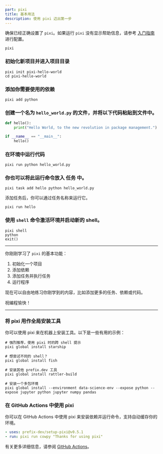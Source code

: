 ```yaml
---
part: pixi
title: 基本用法
description: 使用 pixi 迈出第一步
---
```


确保已经正确设置了 `pixi`。如果运行 `pixi` 没有显示帮助信息，请参考 [入门指南](index.md) 进行配置。

```shell
pixi
```

### 初始化新项目并进入项目目录

```shell
pixi init pixi-hello-world
cd pixi-hello-world
```

### 添加你需要使用的依赖

```shell
pixi add python
```

### 创建一个名为 `hello_world.py` 的文件，并将以下代码粘贴到文件中。

```py title="hello_world.py"
def hello():
    print("Hello World, to the new revolution in package management.")

if __name__ == "__main__":
    hello()
```

### 在环境中运行代码

```shell
pixi run python hello_world.py
```

### 你也可以将此运行命令放入 **任务** 中。

```shell
pixi task add hello python hello_world.py
```

添加任务后，你可以通过任务名称来运行它。

```shell
pixi run hello
```

### 使用 `shell` 命令激活环境并启动新的 shell。

```shell
pixi shell
python
exit()
```

---

你刚刚学习了 `pixi` 的基本功能：

1. 初始化一个项目
2. 添加依赖
3. 添加任务并执行任务
4. 运行程序

现在可以自由地练习你刚学到的内容，比如添加更多的任务、依赖或代码。

祝编程愉快！

---

### 将 pixi 用作全局安装工具

你可以使用 pixi 来在机器上安装工具。以下是一些有用的示例：

```shell
# 强烈推荐，使用 pixi 时的跨 shell 提示
pixi global install starship

# 想尝试不同的 shell？
pixi global install fish

# 安装其他 prefix.dev 工具
pixi global install rattler-build

# 安装一个多包环境
pixi global install --environment data-science-env --expose python --expose jupyter python jupyter numpy pandas
```

### 在 GitHub Actions 中使用 pixi

你可以在 GitHub Actions 中使用 pixi 来安装依赖并运行命令，支持自动缓存你的环境。

```yml
- uses: prefix-dev/setup-pixi@v0.5.1
- run: pixi run cowpy "Thanks for using pixi"
```

有关更多详细信息，请参阅 [GitHub Actions](./advanced/github_actions.md)。

